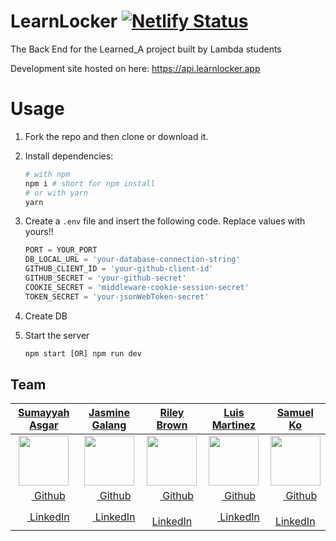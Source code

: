 # LearnLocker [![Netlify Status](https://api.netlify.com/api/v1/badges/7d863733-ed9f-4379-97a1-749fb22d6723/deploy-status)](https://app.netlify.com/sites/learnedadev/deploys)

The Back End for the Learned_A project built by Lambda students

Development site hosted on here: https://api.learnlocker.app

# Usage

1. Fork the repo and then clone or download it.

2. Install dependencies:

   ```bash
   # with npm
   npm i # short for npm install
   # or with yarn
   yarn
   ```

3. Create a `.env` file and insert the following code. Replace values with yours!!

   ```javascript
   PORT = YOUR_PORT
   DB_LOCAL_URL = 'your-database-connection-string'
   GITHUB_CLIENT_ID = 'your-github-client-id'
   GITHUB_SECRET = 'your-github-secret'
   COOKIE_SECRET = 'middleware-cookie-session-secret'
   TOKEN_SECRET = 'your-jsonWebToken-secret'
   ```

4. Create DB

5. Start the server
   ```javascript
   npm start [OR] npm run dev
   ```

## Team

|                                            [**Sumayyah Asgar**](https://github.com/sumi419)                                            |                                         [**Jasmine Galang**](https://github.com/jsmnglng)                                         |                                           [**Riley Brown**](https://github.com/Riley-Brown)                                            |                                              [**Luis Martinez**](https://github.com/luiscmartinez)                                               |                                           [**Samuel Ko**](https://github.com/samsisle)                                            |
| :------------------------------------------------------------------------------------------------------------------------------------: | :-------------------------------------------------------------------------------------------------------------------------------: | :------------------------------------------------------------------------------------------------------------------------------------: | :----------------------------------------------------------------------------------------------------------------------------------------------: | :-------------------------------------------------------------------------------------------------------------------------------: |
|              [<img src="https://avatars1.githubusercontent.com/u/26584764?s=80" width="80">](https://github.com/sumi419)               |           [<img src="https://avatars3.githubusercontent.com/u/18733264?s=80" width="80">](https://github.com/jsmnglng)            |            [<img src="https://avatars2.githubusercontent.com/u/38029101?s=80" width="80">](https://github.com/Riley-Brown)             |                [<img src="https://avatars3.githubusercontent.com/u/36746854?s=80" width="80">](https://github.com/luiscmartinez)                 |           [<img src="https://avatars3.githubusercontent.com/u/28912696?s=80" width="80">](https://github.com/samsisle)            |
|                       [<img src="https://github.com/favicon.ico" width="15"> Github](https://github.com/sumi419)                       |                    [<img src="https://github.com/favicon.ico" width="15"> Github](https://github.com/jsmnglng)                    |                     [<img src="https://github.com/favicon.ico" width="15"> Github](https://github.com/Riley-Brown)                     |                         [<img src="https://github.com/favicon.ico" width="15"> Github](https://github.com/luiscmartinez)                         |                    [<img src="https://github.com/favicon.ico" width="15"> Github](https://github.com/samsisle)                    |
| [ <img src="https://static.licdn.com/sc/h/al2o9zrvru7aqj8e1x2rzsrca" width="15"> LinkedIn](https://www.linkedin.com/in/sumayyahasgar/) | [ <img src="https://static.licdn.com/sc/h/al2o9zrvru7aqj8e1x2rzsrca" width="15"> LinkedIn](https://www.linkedin.com/in/jsmnglng/) | [ <img src="https://static.licdn.com/sc/h/al2o9zrvru7aqj8e1x2rzsrca" width="15"> LinkedIn](https://www.linkedin.com/in/riley-brown96/) | [ <img src="https://static.licdn.com/sc/h/al2o9zrvru7aqj8e1x2rzsrca" width="15"> LinkedIn](https://www.linkedin.com/in/luis-martinez-11725617a/) | [ <img src="https://static.licdn.com/sc/h/al2o9zrvru7aqj8e1x2rzsrca" width="15"> LinkedIn](https://www.linkedin.com/in/samsisle/) |
